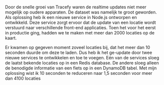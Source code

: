Door de snelle groei van Tracefy waren de realtime updates niet meer mogelijk op oudere apparaten. De dataset was namelijk te groot geworden. Als oplossing heb ik een nieuwe service in Node.js ontworpen en ontwikkeld. Deze service zorgt ervoor dat de update van een locatie wordt verstuurd naar verschillende front-end applicaties. Toen het voor het eerst in productie ging, hadden we te maken met meer dan 2000 locaties op de kaart.

Er kwamen op gegeven moment zoveel locaties bij, dat het meer dan 10 seconden duurde om deze te laden. Dus heb ik het ge-update door twee nieuwe services te ontwikkelen en toe te voegen. Eén van de services sloeg de laatst bekende locaties op in een Redis database. De andere sloeg alleen de benodigde informatie van een fiets op in een DynamoDB tabel. Met mijn oplossing wist ik 10 seconden te reduceren naar 1,5 seconden voor meer dan 4100 locaties